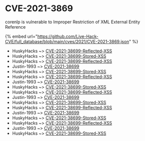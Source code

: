 # CVE-2021-3869

corenlp is vulnerable to Improper Restriction of XML External Entity Reference

{% embed url="https://github.com/Live-Hack-CVE/full_database/blob/main/cves/2021/CVE-2021-3869.json" %}


* HuskyHacks ~> [CVE-2021-38699-Reflected-XSS](https://www.alice-snow.ru/2021/database/cve-2021-3869/cve-2021-38699-reflected-xss-huskyhacks)
* HuskyHacks ~> [CVE-2021-38699-Stored-XSS](https://www.alice-snow.ru/2021/database/cve-2021-3869/cve-2021-38699-stored-xss-huskyhacks)
* HuskyHacks ~> [CVE-2021-38699-Reflected-XSS](https://www.alice-snow.ru/2021/database/cve-2021-3869/cve-2021-38699-reflected-xss-huskyhacks)
* Justin-1993 ~> [CVE-2021-38699](https://www.alice-snow.ru/2021/database/cve-2021-3869/cve-2021-38699-justin-1993)
* HuskyHacks ~> [CVE-2021-38699-Stored-XSS](https://www.alice-snow.ru/2021/database/cve-2021-3869/cve-2021-38699-stored-xss-huskyhacks)
* HuskyHacks ~> [CVE-2021-38699-Reflected-XSS](https://www.alice-snow.ru/2021/database/cve-2021-3869/cve-2021-38699-reflected-xss-huskyhacks)
* Justin-1993 ~> [CVE-2021-38699](https://www.alice-snow.ru/2021/database/cve-2021-3869/cve-2021-38699-justin-1993)
* HuskyHacks ~> [CVE-2021-38699-Stored-XSS](https://www.alice-snow.ru/2021/database/cve-2021-3869/cve-2021-38699-stored-xss-huskyhacks)
* HuskyHacks ~> [CVE-2021-38699-Reflected-XSS](https://www.alice-snow.ru/2021/database/cve-2021-3869/cve-2021-38699-reflected-xss-huskyhacks)
* Justin-1993 ~> [CVE-2021-38699](https://www.alice-snow.ru/2021/database/cve-2021-3869/cve-2021-38699-justin-1993)
* HuskyHacks ~> [CVE-2021-38699-Stored-XSS](https://www.alice-snow.ru/2021/database/cve-2021-3869/cve-2021-38699-stored-xss-huskyhacks)
* HuskyHacks ~> [CVE-2021-38699-Reflected-XSS](https://www.alice-snow.ru/2021/database/cve-2021-3869/cve-2021-38699-reflected-xss-huskyhacks)
* Justin-1993 ~> [CVE-2021-38699](https://www.alice-snow.ru/2021/database/cve-2021-3869/cve-2021-38699-justin-1993)
* HuskyHacks ~> [CVE-2021-38699-Stored-XSS](https://www.alice-snow.ru/2021/database/cve-2021-3869/cve-2021-38699-stored-xss-huskyhacks)
* HuskyHacks ~> [CVE-2021-38699-Reflected-XSS](https://www.alice-snow.ru/2021/database/cve-2021-3869/cve-2021-38699-reflected-xss-huskyhacks)
* Justin-1993 ~> [CVE-2021-38699](https://www.alice-snow.ru/2021/database/cve-2021-3869/cve-2021-38699-justin-1993)
* HuskyHacks ~> [CVE-2021-38699-Stored-XSS](https://www.alice-snow.ru/2021/database/cve-2021-3869/cve-2021-38699-stored-xss-huskyhacks)